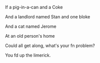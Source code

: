 If a pig-in-a-can and a Coke

And a landlord named Stan and one bloke

And a cat named Jerome

At an old person's home

Could all get along, what's your fn problem?

You fd up the limerick.



